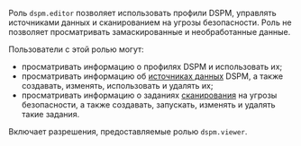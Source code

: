 Роль `dspm.editor` позволяет использовать профили DSPM, управлять источниками данных и сканированием на угрозы безопасности. Роль не позволяет просматривать замаскированные и необработанные данные.

Пользователи с этой ролью могут:
* просматривать информацию о профилях DSPM и использовать их;
* просматривать информацию об [источниках данных](../../security-deck/concepts/dspm.md#data-source) DSPM, а также создавать, изменять, использовать и удалять их;
* просматривать информацию о заданиях [сканирования](../../security-deck/concepts/dspm.md#scanning) на угрозы безопасности, а также создавать, запускать, изменять и удалять такие задания.

Включает разрешения, предоставляемые ролью `dspm.viewer`.
